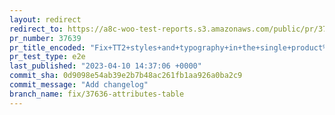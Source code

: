 ```yaml
---
layout: redirect
redirect_to: https://a8c-woo-test-reports.s3.amazonaws.com/public/pr/37639/e2e/index.html
pr_number: 37639
pr_title_encoded: "Fix+TT2+styles+and+typography+in+the+single+product%27s+attributes+table"
pr_test_type: e2e
last_published: "2023-04-10 14:37:06 +0000"
commit_sha: 0d9098e54ab39e2b7b48ac261fb1aa926a0ba2c9
commit_message: "Add changelog"
branch_name: fix/37636-attributes-table
---
```

